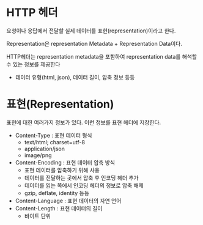 # HTTP 헤더
요청이나 응답에서 전달할 실제 데이터를 표현(representation)이라고 한다. 

Representation은 representation Metadata + Representation Data이다.

HTTP헤더는 representation metadata을 포함하여 representation data를 해석할 수 있는 정보를 제공한다
* 데이터 유형(html, json), 데이터 길이, 압축 정보 등등


# 표현(Representation)
표현에 대한 여러가지 정보가 있다. 이런 정보를 표현 헤더에 저장한다.

* Content-Type : 표현 데이터 형식
    * text/html; charset=utf-8
    * application/json
    * image/png
* Content-Encoding : 표현 데이터 압축 방식
    * 표현 데이터를 압축하기 위해 사용
    * 데이터를 전달하는 곳에서 압축 후 인코딩 헤더 추가
    * 데이터를 읽는 쪽에서 인코딩 헤더의 정보로 압축 해제
    * gzip, deflate, identity 등등
* Content-Language : 표현 데이터의 자연 언어
* Content-Length : 표현 데이터의 길이
    * 바이트 단위


